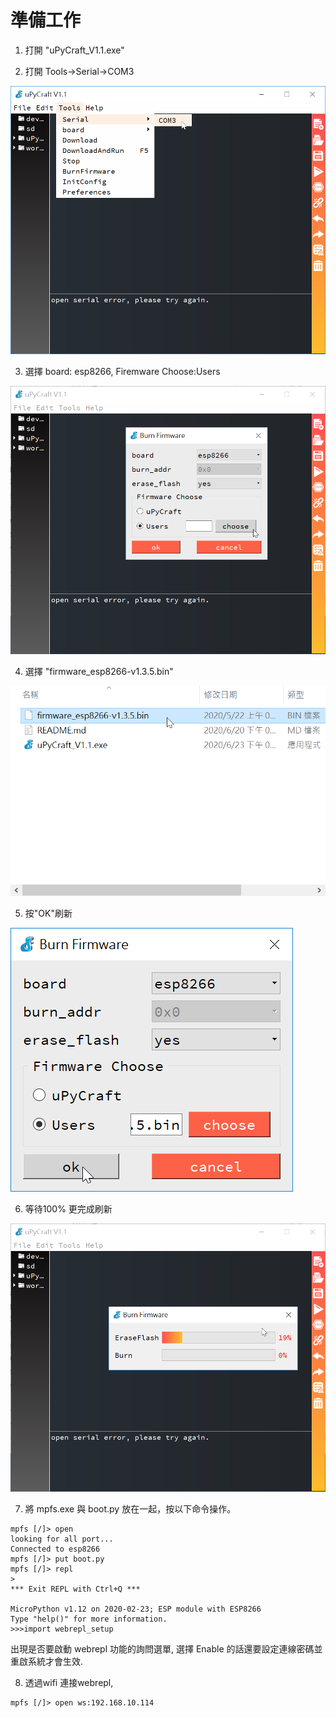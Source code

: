 # 準備工作

1. 打開 "uPyCraft_V1.1.exe"

2. 打開 Tools->Serial->COM3

![img](img/1.png)

3. 選擇 board: esp8266, Firemware Choose:Users

![img](img/2.png)

4. 選擇 "firmware_esp8266-v1.3.5.bin"

![img](img/3.png)

5. 按"OK"刷新

![img](img/4.png)

6. 等待100% 更完成刷新

![img](img/5.png)

7. 將 mpfs.exe 與 boot.py 放在一起，按以下命令操作。
```
mpfs [/]> open
looking for all port...
Connected to esp8266
mpfs [/]> put boot.py
mpfs [/]> repl
>
*** Exit REPL with Ctrl+Q ***

MicroPython v1.12 on 2020-02-23; ESP module with ESP8266
Type "help()" for more information.
>>>import webrepl_setup
```
出現是否要啟動 webrepl 功能的詢問選單, 選擇 Enable 的話還要設定連線密碼並重啟系統才會生效. 

8. 透過wifi 連接webrepl,
````
mpfs [/]> open ws:192.168.10.114
````


